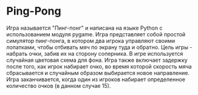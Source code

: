# Ping-Pong
Игра называется "Пинг-понг" и написана на языке Python с использованием модуля pygame. Игра представляет собой простой симулятор пинг-понга, в котором два игрока управляют своими лопатками, чтобы отбивать мяч по экрану туда и обратно. Цель игры - набрать очки, забив их на сторону соперника. В игре используется случайная цветовая схема для фона. Игра также включает задержку после того, как игрок набирает очко, во время которой скорость мяча сбрасывается и случайным образом выбирается новое направление. Игра заканчивается, когда один из игроков набирает определенное количество очков (в данном случае 15).
